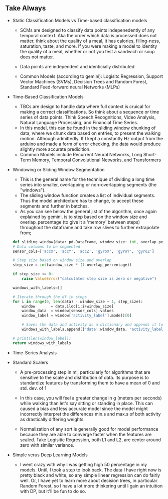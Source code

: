 ## Take Always
- Static Classification Models vs Time-based classification models
    - SCMs are designed to classify data points indepenedently of any temporal context. Aka the order which data is processed does not matter, think about the quality of a meal, it has calories, filling-ness, saturation, taste, and more. If you were making a model to identity the quality of a meal, whether or not you test a sandwich or soup does not matter. 

    - Data points are independent and identicially distributed
    - Common Models (according to gemini): Logisitc Regression, Support Vector Machines (SVMs), Decision Trees and Random Forest, Standard Feed-forward neural Networks (MLPs)

- Time-Based Classification Models 
    - TBCs are design to handle data where full context is cruical for making a correct classifications. So think about a sequence or time series of data points. Think Speech Recognitions, Video Analysis, Natural Language Processing, and Financial Time Series. 
    - In this model, this can be found in the sliding window chunking of data, where we chunk data based on entries, to present the walking motion. Although admittedly. If I kept a constantly Hz output from the arduino and made a form of error checking, the data would produce slightly more accurate predicition. 
    - Common Models include Recurrent Neural Networks, Long Short-Term Memory, Temporal Convolutional Networks, and Transformers

- Windowing or Sliding Window Segmentation
    - This is the general name for the technique of dividing a long time series into smaller, overlapping or non-overlapping segments (the "windows").
    - The sliding window function creates a list of individual segments. Thus the model architecture has to change, to accept these segments and further in batches. 
    - As you can see below the general jist of the algorithm, once again explained by gemini, is to step based on the window size and overlap_percentage (to give it a 'memory' between steps) throughout the dataframe and take row slives to further extrapolate from;
    ```python
    def sliding_window(data: pd.DataFrame, window_size: int, overlap_percentage: float):
    # Data columns to be segmented
    sensor_cols=['accX', 'accY', 'accZ', 'gyroX', 'gyroY', 'gyroZ']

    # Step size based on window size and overlap
    step_size = int(window_size * (1-overlap_percentage))

    if step_size <= 0:
        raise ValueError("calculated step size is zero or negative")
    
    windows_with_labels=[]

    # Iterate through the df in steps
    for i in range(0, len(data) - window_size + 1, step_size):
        window       = data.iloc[i:i+window_size]
        window_data  = window[sensor_cols].values
        window_label = window['activity_label'].mode()[0]

        # Saves the data and activity as a dictionary and appends it to the list
        windows_with_labels.append({'data':window_data, 'activity_label': window_label})

    # print(len(window_label))
    return windows_with_labels
    ```
- Time-Series Analysis

- Standard Scalers 
    - A pre-processing step in ml, particularly for algorithms that are sensitive to the scale and distribution of data. Its purpose is to standardize features by transforming them to have a mean of 0 and std. dev. of 1

    - In this case, you will feel a greater change in g (meters per seconds) while walking than let's say sitting or standing in place. This can  caused a bias and less accurate model since the model might incorrectly interpret the differences min.s and max.s of both activity as drastically differing weights. 

    - Normalization of any sort is generally good for model performance because they are able to converge faster when the features are scaled. Take Logisitic Regression, both L1 and L2, are center around zero with similar variance. 

- Simple verus Deep Learning Models
    - I went crazy with why I was getting high 50 percentage in my models. Until, I took a step to look back. The data I have right now is pretty black and white, so any simple linear regression can do fairly well. Or, I have yet to learn more about decision trees, in particular Random Forest, so I have a lot more thinkering until I gain an intuition with DP, but it'll be fun to do so.

